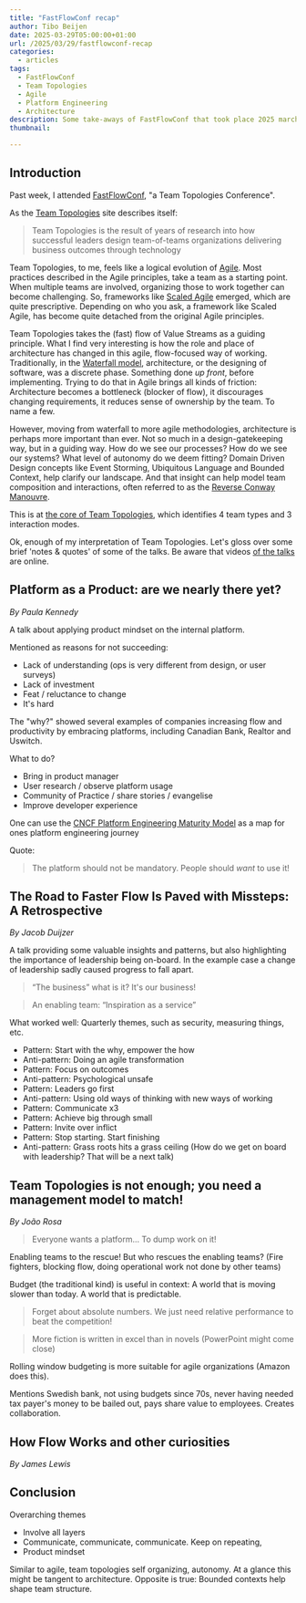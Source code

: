 ```yaml
---
title: "FastFlowConf recap"
author: Tibo Beijen
date: 2025-03-29T05:00:00+01:00
url: /2025/03/29/fastflowconf-recap
categories:
  - articles
tags:
  - FastFlowConf
  - Team Topologies
  - Agile
  - Platform Engineering
  - Architecture
description: Some take-aways of FastFlowConf that took place 2025 march 23rd in Den Bosch.
thumbnail: 

---
```


## Introduction

Past week, I attended [FastFlowConf](https://www.fastflowconf.com/), "a Team Topologies Conference".

As the [Team Topologies](https://teamtopologies.com/) site describes itself:

> Team Topologies is the result of years of research into how successful leaders design team-of-teams organizations delivering business outcomes through technology

Team Topologies, to me, feels like a logical evolution of [Agile](https://en.wikipedia.org/wiki/Agile_software_development). Most practices described in the Agile principles, take a team as a starting point. When multiple teams are involved, organizing those to work together can become challenging. So, frameworks like [Scaled Agile](https://en.wikipedia.org/wiki/Scaled_agile_framework) emerged, which are quite prescriptive. Depending on who you ask, a framework like Scaled Agile, has become quite detached from the original Agile principles.

Team Topologies takes the (fast) flow of Value Streams as a guiding principle. What I find very interesting is how the role and place of architecture has changed in this agile, flow-focused way of working. Traditionally, in the [Waterfall model](https://en.wikipedia.org/wiki/Waterfall_model), architecture, or the designing of software, was a discrete phase. Something done _up front_, before implementing. Trying to do that in Agile brings all kinds of friction: Architecture becomes a bottleneck (blocker of flow), it discourages changing requirements, it reduces sense of ownership by the team. To name a few.

However, moving from waterfall to more agile methodologies, architecture is perhaps more important than ever. Not so much in a design-gatekeeping way, but in a guiding way. How do we see our processes? How do we see our systems? What level of autonomy do we deem fitting? Domain Driven Design concepts like Event Storming, Ubiquitous Language and Bounded Context, help clarify our landscape. And that insight can help model team composition and interactions, often referred to as the [Reverse Conway Manouvre](https://www.agileanalytics.cloud/blog/team-topologies-the-reverse-conway-manoeuvre). 

This is at [the core of Team Topologies](https://teamtopologies.com/key-concepts), which identifies 4 team types and 3 interaction modes.

Ok, enough of my interpretation of Team Topologies. Let's gloss over some brief 'notes & quotes' of some of the talks. Be aware that videos [of the talks](https://www.fastflowconf.com/agenda) are online.

## Platform as a Product: are we nearly there yet?

_By Paula Kennedy_

A talk about applying product mindset on the internal platform.

Mentioned as reasons for not succeeding: 

* Lack of understanding (ops is very different from design, or user surveys)
* Lack of investment
* Feat / reluctance to change
* It's hard

The "why?" showed several examples of companies increasing flow and productivity by embracing platforms, including Canadian Bank, Realtor and Uswitch.

What to do?

* Bring in product manager
* User research / observe platform usage
* Community of Practice / share stories / evangelise
* Improve developer experience

One can use the [CNCF Platform Engineering Maturity Model](https://tag-app-delivery.cncf.io/whitepapers/platform-eng-maturity-model/) as a map for ones platform engineering journey

Quote:

> The platform should not be mandatory. People should _want_ to use it!

## The Road to Faster Flow Is Paved with Missteps: A Retrospective

_By Jacob Duijzer_

A talk providing some valuable insights and patterns, but also highlighting the importance of leadership being on-board. In the example case a change of leadership sadly caused progress to fall apart.

> “The business” what is it? It's our business!

> An enabling team: “Inspiration as a service”

What worked well: Quarterly themes, such as security, measuring things, etc.

* Pattern: Start with the why, empower the how
* Anti-pattern: Doing an agile transformation
* Pattern: Focus on outcomes
* Anti-pattern: Psychological unsafe
* Pattern: Leaders go first 
* Anti-pattern: Using old ways of thinking with new ways of working
* Pattern: Communicate x3
* Pattern: Achieve big through small
* Pattern: Invite over inflict
* Pattern: Stop starting. Start finishing
* Anti-pattern: Grass roots hits a grass ceiling (How do we get on board with leadership? That will be a next talk)

## Team Topologies is not enough; you need a management model to match!

_By João Rosa_

> Everyone wants a platform... To dump work on it!

Enabling teams to the rescue! But who rescues the enabling teams? (Fire fighters, blocking flow, doing operational work not done by other teams)

Budget (the traditional kind) is useful in context: A world that is moving slower than today. A world that is predictable.

> Forget about absolute numbers. We just need relative performance to beat the competition!

> More fiction is written in excel than in novels (PowerPoint might come close)

Rolling window budgeting is more suitable for agile organizations (Amazon does this).

Mentions Swedish bank, not using budgets since 70s, never having needed tax payer's money to be bailed out, pays share value to employees. Creates collaboration.

## How Flow Works and other curiosities

_By James Lewis_



## Conclusion

Overarching themes

* Involve all layers
* Communicate, communicate, communicate. Keep on repeating,
* Product mindset

Similar to agile, team topologies self organizing, autonomy. At a glance this might be tangent to architecture. Opposite is true: Bounded contexts help shape team structure.


